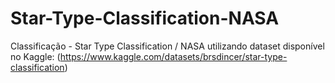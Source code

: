 # Star-Type-Classification-NASA
Classificação - Star Type Classification / NASA utilizando dataset disponível no Kaggle: (https://www.kaggle.com/datasets/brsdincer/star-type-classification)
